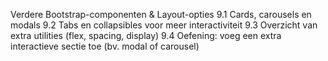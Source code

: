 Verdere Bootstrap-componenten & Layout-opties
9.1 Cards, carousels en modals
9.2 Tabs en collapsibles voor meer interactiviteit
9.3 Overzicht van extra utilities (flex, spacing, display)
9.4 Oefening: voeg een extra interactieve sectie toe (bv. modal of carousel)